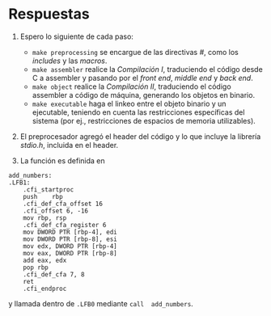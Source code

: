 # Respuestas

1. Espero lo siguiente de cada paso:
	* `make preprocessing` se encargue de las directivas _#_, como los _includes_ y las _macros_.
	* `make assembler` realice la *Compilación I*, traduciendo el código desde C a assembler y pasando por el *front end*, *middle end* y *back end*.
	* `make object` realice la *Compilación II*, traduciendo el código assembler a código de máquina, generando los objetos en binario.
	* `make executable` haga el linkeo entre el objeto binario y un ejecutable, teniendo en cuenta las restricciones específicas del sistema (por ej., restricciones de espacios de memoria utilizables).

2. El preprocesador agregó el header del código y lo que incluye la librería *stdio.h*, incluida en el header.

3. La función es definida en

```
add_numbers:
.LFB1:
	.cfi_startproc
	push	rbp
	.cfi_def_cfa_offset 16
	.cfi_offset 6, -16
	mov	rbp, rsp
	.cfi_def_cfa_register 6
	mov	DWORD PTR [rbp-4], edi
	mov	DWORD PTR [rbp-8], esi
	mov	edx, DWORD PTR [rbp-4]
	mov	eax, DWORD PTR [rbp-8]
	add	eax, edx
	pop	rbp
	.cfi_def_cfa 7, 8
	ret
	.cfi_endproc
```

y llamada dentro de `.LFB0` mediante `call	add_numbers`.
